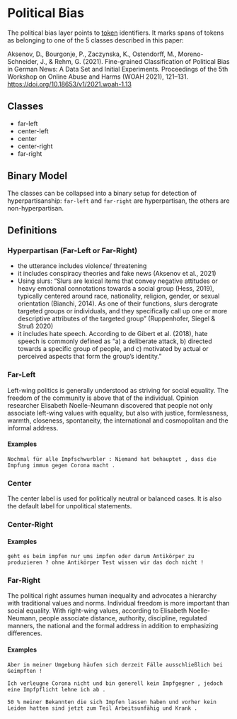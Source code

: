 # Political Bias
The political bias layer points to [token](token.md) identifiers. It marks spans of tokens as belonging to one of the 5 classes described in this paper: 

Aksenov, D., Bourgonje, P., Zaczynska, K., Ostendorff, M., Moreno-Schneider, J., & Rehm, G. (2021). Fine-grained Classification of Political Bias in German News: A Data Set and Initial Experiments. Proceedings of the 5th Workshop on Online Abuse and Harms (WOAH 2021), 121–131. https://doi.org/10.18653/v1/2021.woah-1.13

## Classes
- far-left
- center-left
- center
- center-right
- far-right

## Binary Model
The classes can be collapsed into a binary setup for detection of hyperpartisanship: `far-left` and `far-right` are hyperpartisan, the others are non-hyperpartisan.

## Definitions
### Hyperpartisan (Far-Left or Far-Right)
- the utterance includes violence/ threatening
- it includes conspiracy theories and fake news (Aksenov et al., 2021)
- Using slurs: “Slurs are lexical items that convey negative attitudes or heavy emotional connotations towards a social group (Hess, 2019), typically centered around race, nationality, religion, gender, or sexual orientation (Bianchi, 2014). As one of their functions, slurs derograte targeted groups or individuals, and they specifically call up one or more descriptive attributes of the targeted group” (Ruppenhofer, Siegel & Struß 2020)
- it includes hate speech. According to de Gibert et al. (2018), hate speech is commonly defined as “a) a deliberate attack, b) directed towards a specific group of people, and c) motivated by actual or perceived aspects that form the group’s identity.”

### Far-Left
Left-wing politics is generally understood as striving for social equality. The freedom of the community is above that of the individual. Opinion researcher Elisabeth Noelle-Neumann discovered that people not only associate left-wing values with equality, but also with justice, formlessness, warmth, closeness, spontaneity, the international and cosmopolitan and the informal address.
#### Examples
`Nochmal für alle Impfschwurbler : Niemand hat behauptet , dass die Impfung immun gegen Corona macht .`
### Center
The center label is used for politically neutral or balanced cases. It is also the default label for unpolitical statements.
### Center-Right
#### Examples
`geht es beim impfen nur ums impfen oder darum Antikörper zu produzieren ? ohne Antikörper Test wissen wir das doch nicht !`
### Far-Right
The political right assumes human inequality and advocates a hierarchy with traditional values and norms. Individual freedom is more important than social equality. With right-wing values, according to Elisabeth Noelle-Neumann, people associate distance, authority, discipline, regulated manners, the national and the formal address in addition to emphasizing differences.
#### Examples
`Aber in meiner Umgebung häufen sich derzeit Fälle ausschließlich bei Geimpften !`

`Ich verleugne Corona nicht und bin generell kein Impfgegner , jedoch eine Impfpflicht lehne ich ab .`

`50 % meiner Bekannten die sich Impfen lassen haben und vorher kein Leiden hatten sind jetzt zum Teil Arbeitsunfähig und Krank .`
